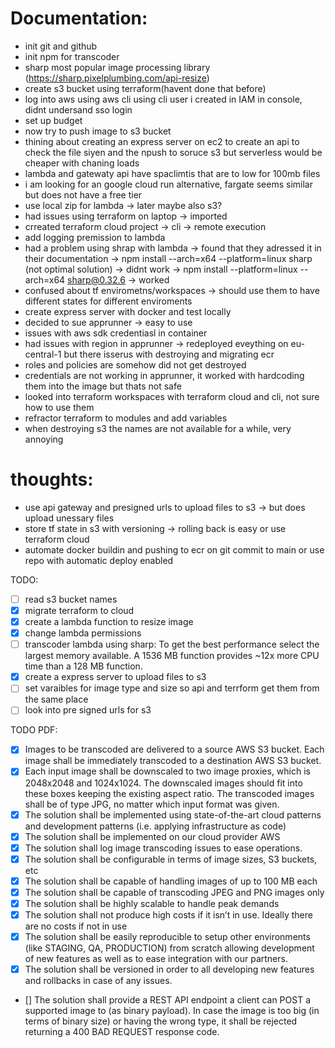 # Documentation:

- init git and github
- init npm for transcoder
- sharp most popular image processing library (https://sharp.pixelplumbing.com/api-resize)
- create s3 bucket using terraform(havent done that before)
- log into aws using aws cli using cli user i created in IAM in console, didnt undersand sso login
- set up budget
- now try to push image to s3 bucket
- thining about creating an express server on ec2 to create an api to check the file siyen and the npush to soruce s3 but serverless would be cheaper with chaning loads
- lambda and gatewaty api have spaclimtis that are to low for 100mb files
- i am looking for an google cloud run alternative, fargate seems similar but does not have a free tier
- use local zip for lambda -> later maybe also s3?
- had issues using terraform on laptop -> imported
- crreated terraform cloud project -> cli -> remote execution
- add logging premission to lambda
- had a problem using shrap with lambda -> found that they adressed it in their documentation -> npm install --arch=x64 --platform=linux sharp (not optimal solution) -> didnt work -> npm install --platform=linux --arch=x64 sharp@0.32.6 -> worked
- confused about tf envirometns/workspaces -> should use them to have different states for different enviroments
- create express server with docker and test locally
- decided to sue apprunner -> easy to use
- issues with aws sdk credentiasl in container
- had issues with region in apprunner -> redeployed eveything on eu-central-1 but there isserus with destroying and migrating ecr
- roles and policies are somehow did not get destroyed
- credentials are not working in apprunner, it worked with hardcoding them into the image but thats not safe
- looked into terraform workspaces with terraform cloud and cli, not sure how to use them
- refractor terraform to modules and add variables
- when destroying s3 the names are not available for a while, very annoying

# thoughts:

- use api gateway and presigned urls to upload files to s3 -> but does upload unessary files
- store tf state in s3 with versioning -> rolling back is easy or use terraform cloud
- automate docker buildin and pushing to ecr on git commit to main or use repo with automatic deploy enabled

TODO:

- [ ] read s3 bucket names
- [X] migrate terraform to cloud
- [X] create a lambda function to resize image
- [X] change lambda permissions
- [ ] transcoder lambda using sharp: To get the best performance select the largest memory available. A 1536 MB function provides ~12x more CPU time than a 128 MB function.
- [X] create a express server to upload files to s3
- [ ] set varaibles for image type and size so api and terrform get them from the same place
- [ ] look into pre signed urls for s3

TODO PDF:

- [X] Images to be transcoded are delivered to a source AWS S3 bucket. Each image shall be immediately transcoded to a destination AWS S3 bucket.
- [X] Each input image shall be downscaled to two image proxies, which is 2048x2048 and
  1024x1024. The downscaled images should fit into these boxes keeping the existing aspect
  ratio. The transcoded images shall be of type JPG, no matter which input format was given.
- [X] The solution shall be implemented using state-of-the-art cloud patterns and development patterns (i.e. applying infrastructure as code)
- [X] The solution shall be implemented on our cloud provider AWS
- [X] The solution shall log image transcoding issues to ease operations.
- [X] The solution shall be configurable in terms of image sizes, S3 buckets, etc
- [X] The solution shall be capable of handling images of up to 100 MB each
- [X] The solution shall be capable of transcoding JPEG and PNG images only
- [X] The solution shall be highly scalable to handle peak demands
- [X] The solution shall not produce high costs if it isn’t in use. Ideally there are no costs if not in use
- [X] The solution shall be easily reproducible to setup other environments (like STAGING, QA,
  PRODUCTION) from scratch allowing development of new features as well as to ease
  integration with our partners.
- [X] The solution shall be versioned in order to all developing new features and rollbacks in case of any issues.
- [] The solution shall provide a REST API endpoint a client can POST a supported image to (as
  binary payload). In case the image is too big (in terms of binary size) or having the wrong type, it shall be rejected returning a 400 BAD REQUEST response code.
